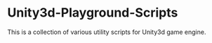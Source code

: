 # Unity3d-Playground-Scripts
This is a collection of various utility scripts for Unity3d game engine.

